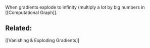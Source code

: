 When gradients explode to infinity (multiply a lot by big numbers in [[Computational Graph]].

## Related:
[[Vanishing & Exploding Gradients]]